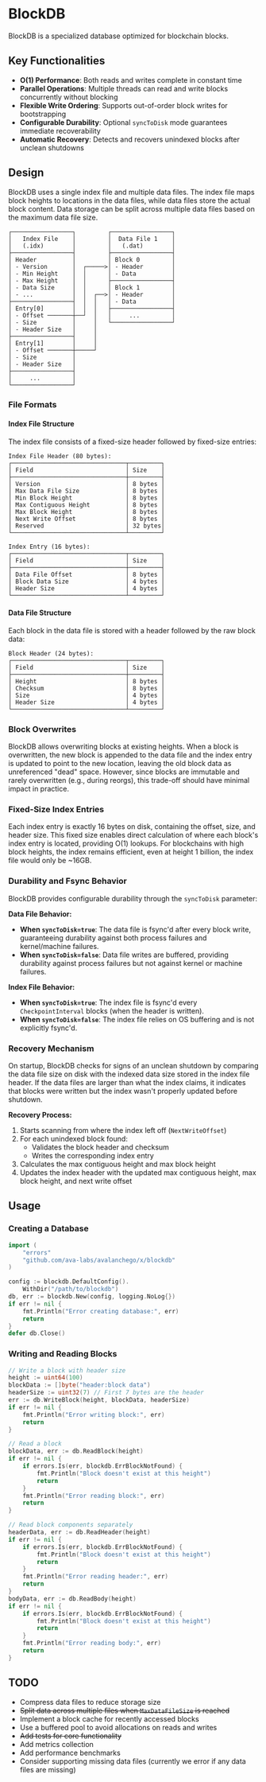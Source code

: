 # BlockDB

BlockDB is a specialized database optimized for blockchain blocks.

## Key Functionalities

- **O(1) Performance**: Both reads and writes complete in constant time
- **Parallel Operations**: Multiple threads can read and write blocks concurrently without blocking
- **Flexible Write Ordering**: Supports out-of-order block writes for bootstrapping
- **Configurable Durability**: Optional `syncToDisk` mode guarantees immediate recoverability
- **Automatic Recovery**: Detects and recovers unindexed blocks after unclean shutdowns

## Design

BlockDB uses a single index file and multiple data files. The index file maps block heights to locations in the data files, while data files store the actual block content. Data storage can be split across multiple data files based on the maximum data file size.

```
┌─────────────────┐         ┌─────────────────┐
│   Index File    │         │  Data File 1    │
│   (.idx)        │         │   (.dat)        │
├─────────────────┤         ├─────────────────┤
│ Header          │         │ Block 0         │
│ - Version       │  ┌─────>│ - Header        │
│ - Min Height    │  │      │ - Data          │
│ - Max Height    │  │      ├─────────────────┤
│ - Data Size     │  │      │ Block 1         │
│ - ...           │  │  ┌──>│ - Header        │
├─────────────────┤  │  │   │ - Data          │
│ Entry[0]        │  │  │   ├─────────────────┤
│ - Offset ───────┼──┘  │   │     ...         │
│ - Size          │     │   └─────────────────┘
│ - Header Size   │     │
├─────────────────┤     │
│ Entry[1]        │     │
│ - Offset ───────┼─────┘
│ - Size          │
│ - Header Size   │
├─────────────────┤
│     ...         │
└─────────────────┘
```

### File Formats

#### Index File Structure

The index file consists of a fixed-size header followed by fixed-size entries:

```
Index File Header (80 bytes):
┌────────────────────────────────┬─────────┐
│ Field                          │ Size    │
├────────────────────────────────┼─────────┤
│ Version                        │ 8 bytes │
│ Max Data File Size             │ 8 bytes │
│ Min Block Height               │ 8 bytes │
│ Max Contiguous Height          │ 8 bytes │
│ Max Block Height               │ 8 bytes │
│ Next Write Offset              │ 8 bytes │
│ Reserved                       │ 32 bytes│
└────────────────────────────────┴─────────┘

Index Entry (16 bytes):
┌────────────────────────────────┬─────────┐
│ Field                          │ Size    │
├────────────────────────────────┼─────────┤
│ Data File Offset               │ 8 bytes │
│ Block Data Size                │ 4 bytes │
│ Header Size                    │ 4 bytes │
└────────────────────────────────┴─────────┘
```

#### Data File Structure

Each block in the data file is stored with a header followed by the raw block data:

```
Block Header (24 bytes):
┌────────────────────────────────┬─────────┐
│ Field                          │ Size    │
├────────────────────────────────┼─────────┤
│ Height                         │ 8 bytes │
│ Checksum                       │ 8 bytes │
│ Size                           │ 4 bytes │
│ Header Size                    │ 4 bytes │
└────────────────────────────────┴─────────┘
```

### Block Overwrites

BlockDB allows overwriting blocks at existing heights. When a block is overwritten, the new block is appended to the data file and the index entry is updated to point to the new location, leaving the old block data as unreferenced "dead" space. However, since blocks are immutable and rarely overwritten (e.g., during reorgs), this trade-off should have minimal impact in practice.

### Fixed-Size Index Entries

Each index entry is exactly 16 bytes on disk, containing the offset, size, and header size. This fixed size enables direct calculation of where each block's index entry is located, providing O(1) lookups. For blockchains with high block heights, the index remains efficient, even at height 1 billion, the index file would only be ~16GB.

### Durability and Fsync Behavior

BlockDB provides configurable durability through the `syncToDisk` parameter:

**Data File Behavior:**

- **When `syncToDisk=true`**: The data file is fsync'd after every block write, guaranteeing durability against both process failures and kernel/machine failures.
- **When `syncToDisk=false`**: Data file writes are buffered, providing durability against process failures but not against kernel or machine failures.

**Index File Behavior:**

- **When `syncToDisk=true`**: The index file is fsync'd every `CheckpointInterval` blocks (when the header is written).
- **When `syncToDisk=false`**: The index file relies on OS buffering and is not explicitly fsync'd.

### Recovery Mechanism

On startup, BlockDB checks for signs of an unclean shutdown by comparing the data file size on disk with the indexed data size stored in the index file header. If the data files are larger than what the index claims, it indicates that blocks were written but the index wasn't properly updated before shutdown.

**Recovery Process:**

1. Starts scanning from where the index left off (`NextWriteOffset`)
2. For each unindexed block found:
   - Validates the block header and checksum
   - Writes the corresponding index entry
3. Calculates the max contiguous height and max block height
4. Updates the index header with the updated max contiguous height, max block height, and next write offset

## Usage

### Creating a Database

```go
import (
    "errors"
    "github.com/ava-labs/avalanchego/x/blockdb"
)

config := blockdb.DefaultConfig().
    WithDir("/path/to/blockdb")
db, err := blockdb.New(config, logging.NoLog{})
if err != nil {
    fmt.Println("Error creating database:", err)
    return
}
defer db.Close()
```

### Writing and Reading Blocks

```go
// Write a block with header size
height := uint64(100)
blockData := []byte("header:block data")
headerSize := uint32(7) // First 7 bytes are the header
err := db.WriteBlock(height, blockData, headerSize)
if err != nil {
    fmt.Println("Error writing block:", err)
    return
}

// Read a block
blockData, err := db.ReadBlock(height)
if err != nil {
    if errors.Is(err, blockdb.ErrBlockNotFound) {
        fmt.Println("Block doesn't exist at this height")
        return
    }
    fmt.Println("Error reading block:", err)
    return
}

// Read block components separately
headerData, err := db.ReadHeader(height)
if err != nil {
    if errors.Is(err, blockdb.ErrBlockNotFound) {
        fmt.Println("Block doesn't exist at this height")
        return
    }
    fmt.Println("Error reading header:", err)
    return
}
bodyData, err := db.ReadBody(height)
if err != nil {
    if errors.Is(err, blockdb.ErrBlockNotFound) {
        fmt.Println("Block doesn't exist at this height")
        return
    }
    fmt.Println("Error reading body:", err)
    return
}
```

## TODO

- Compress data files to reduce storage size
- ~~Split data across multiple files when `MaxDataFileSize` is reached~~
- Implement a block cache for recently accessed blocks
- Use a buffered pool to avoid allocations on reads and writes
- ~~Add tests for core functionality~~
- Add metrics collection
- Add performance benchmarks
- Consider supporting missing data files (currently we error if any data files are missing)
